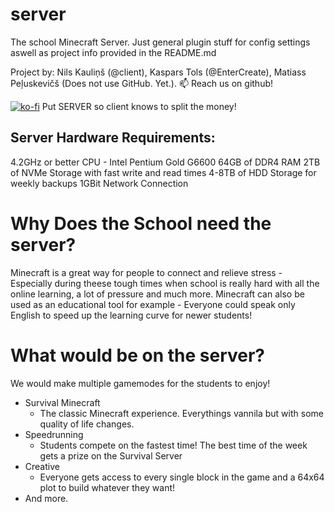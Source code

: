 # server

The school Minecraft Server.
Just general plugin stuff for config settings aswell as project info provided in the README.md

Project by: Nils Kauliņš (@client), Kaspars Tols (@EnterCreate), Matiass Peļuskevičš (Does not use GitHub. Yet.).
📫 Reach us on github! 

[![ko-fi](https://www.ko-fi.com/img/githubbutton_sm.svg)](https://ko-fi.com/Q5Q12WY9S)
Put SERVER so client knows to split the money!

## Server Hardware Requirements:
4.2GHz or better CPU - Intel Pentium Gold G6600
64GB of DDR4 RAM
2TB of NVMe Storage with fast write and read times
4-8TB of HDD Storage for weekly backups
1GBit Network Connection

# Why Does the School need the server?
Minecraft is a great way for people to connect and relieve stress - Especially during theese tough times when school is really hard with all the online learning, a lot of pressure and much more. Minecraft can also be used as an educational tool for example - Everyone could speak only English to speed up the learning curve for newer students!

# What would be on the server?
We would make multiple gamemodes for the students to enjoy!
* Survival Minecraft
  * The classic Minecraft experience. Everythings vannila but with some quality of life changes.
* Speedrunning
  * Students compete on the fastest time! The best time of the week gets a prize on the Survival Server
* Creative
  * Everyone gets access to every single block in the game and a 64x64 plot to build whatever they want!
* And more.

